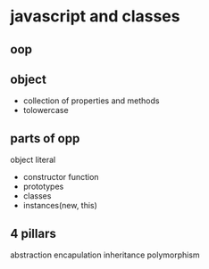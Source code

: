 # javascript and classes

## oop

## object 
- collection of properties and methods
- tolowercase

## parts of opp
object literal
 - constructor function
 - prototypes
 - classes
 - instances(new, this)

 ## 4 pillars 
 abstraction 
 encapulation
 inheritance
 polymorphism
 